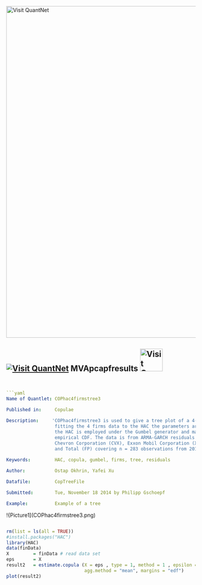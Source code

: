 
[<img src="https://github.com/QuantLet/Styleguide-and-FAQ/blob/master/pictures/banner.png" width="880" alt="Visit QuantNet">](http://quantlet.de/index.php?p=info)

## [<img src="https://github.com/QuantLet/Styleguide-and-Validation-procedure/blob/master/pictures/qloqo.png" alt="Visit QuantNet">](http://quantlet.de/) **MVApcapfresults** [<img src="https://github.com/QuantLet/Styleguide-and-Validation-procedure/blob/master/pictures/QN2.png" width="60" alt="Visit QuantNet 2.0">](http://quantlet.de/d3/ia)

```yaml


```yaml
Name of Quantlet: COPhac4firmstree3
 
Published in:     Copulae

Description:     'COPhac4firmstree3 is used to give a tree plot of a 4-dim HAC. And after the
                  fitting the 4 firms data to the HAC the parameters are also estimated. Here
                  the HAC is employed under the Gumbel generator and margins is given by the 
                  empirical CDF. The data is from ARMA-GARCH residuals from HAC package, including
                  Chevron Corporation (CVX), Exxon Mobil Corporation (XOM), Royal Dutch Shell (RDSA)
                  and Total (FP) covering n = 283 observations from 20110202 to 20120319.'
  
Keywords:         HAC, copula, gumbel, firms, tree, residuals

Author:           Ostap Okhrin, Yafei Xu

Datafile:         CopTreeFile

Submitted:        Tue, November 18 2014 by Philipp Gschoepf

Example:          Example of a tree


```

!{Picture1](COPhac4firmstree3.png)

```r

rm(list = ls(all = TRUE))
#install.packages("HAC")
library(HAC)
data(finData)
X         = finData # read data set
eps       = X
result2   = estimate.copula (X = eps , type = 1, method = 1 , epsilon = 0.3,
                             agg.method = "mean", margins = "edf")
plot(result2)

```
